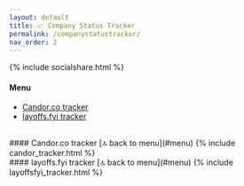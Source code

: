 ```yaml
---
layout: default
title: 📈 Company Status Tracker
permalink: /companystatustracker/
nav_order: 2
---
```

{% include socialshare.html %}

#### <a id="menu"></a>Menu
- [Candor.co tracker](#Candor.co)
- [layoffs.fyi tracker](#layoffs.fyi)


<br/>
#### <a id="Candor.co"></a>Candor.co tracker
[🔝 back to menu](#menu)
{% include candor_tracker.html %}

<br/>
#### <a id="layoffs.fyi"></a>layoffs.fyi tracker
[🔝 back to menu](#menu)
{% include layoffsfyi_tracker.html %}